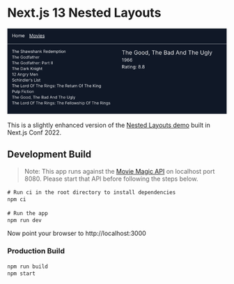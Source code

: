 # Next.js 13 Nested Layouts

![Screenshot](assets/screenshot.png)

This is a slightly enhanced version of the
[Nested Layouts demo](https://www.youtube.com/watch?v=6mQ3M1CUGnk) built in
Next.js Conf 2022.

## Development Build

> Note: This app runs against the
> [Movie Magic API](https://github.com/code-shaper/movie-magic) on localhost
> port 8080. Please start that API before following the steps below.

```shell
# Run ci in the root directory to install dependencies
npm ci

# Run the app
npm run dev
```

Now point your browser to http://localhost:3000

### Production Build

```shell
npm run build
npm start
```
